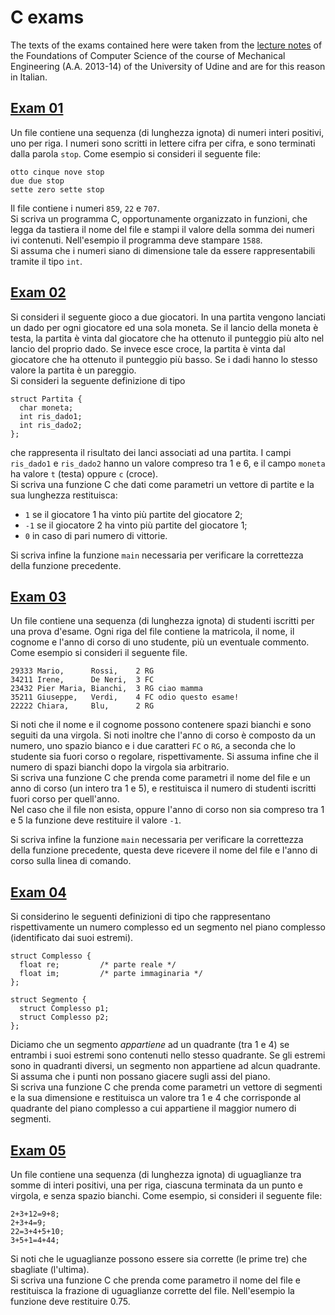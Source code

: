 # C exams
The texts of the exams contained here were taken from the [lecture notes](http://www.diegm.uniud.it/schaerf/Fondamenti/dispensa.pdf) of the Foundations of Computer Science of the course of Mechanical Engineering (A.A. 2013-14) of the University of Udine and are for this reason in Italian.<br/>

## [Exam 01](https://github.com/RiccardoCuccu/c/blob/master/exams/ex01.c)
Un file contiene una sequenza (di lunghezza ignota) di numeri interi positivi, uno per riga. I numeri sono scritti in lettere cifra per cifra, e sono terminati dalla parola `stop`. Come esempio si consideri il seguente file:
```
otto cinque nove stop
due due stop
sette zero sette stop
```
Il file contiene i numeri `859`, `22` e `707`.<br/>
Si scriva un programma C, opportunamente organizzato in funzioni, che legga da tastiera il nome del file e stampi il valore della somma dei numeri ivi contenuti. Nell'esempio il programma deve stampare `1588`.<br/>
Si assuma che i numeri siano di dimensione tale da essere rappresentabili tramite il tipo `int`.

## [Exam 02](https://github.com/RiccardoCuccu/c/blob/master/exams/ex02.c)
Si consideri il seguente gioco a due giocatori. In una partita vengono lanciati un dado per ogni giocatore ed una sola moneta. Se il lancio della moneta è testa, la partita è vinta dal giocatore che ha ottenuto il punteggio più alto nel lancio del proprio dado. Se invece esce croce, la partita è vinta dal giocatore che ha ottenuto il punteggio più basso. Se i dadi hanno lo stesso valore la partita è un pareggio.<br/>
Si consideri la seguente definizione di tipo
```
struct Partita {
  char moneta;
  int ris_dado1;
  int ris_dado2;
};
```
che rappresenta il risultato dei lanci associati ad una partita. I campi `ris_dado1` e `ris_dado2` hanno un valore compreso tra 1 e 6, e il campo `moneta` ha valore `t` (testa) oppure `c` (croce).<br/>
Si scriva una funzione C che dati come parametri un vettore di partite e la sua lunghezza restituisca:
- `1` se il giocatore 1 ha vinto più partite del giocatore 2;
- `-1` se il giocatore 2 ha vinto più partite del giocatore 1;
- `0` in caso di pari numero di vittorie.

Si scriva infine la funzione `main` necessaria per verificare la correttezza della funzione precedente.

## [Exam 03](https://github.com/RiccardoCuccu/c/blob/master/exams/ex03.c)
Un file contiene una sequenza (di lunghezza ignota) di studenti iscritti per una prova d'esame. Ogni riga del file contiene la matricola, il nome, il cognome e l'anno di corso di uno studente, più un eventuale commento. Come esempio si consideri il seguente file.
```
29333 Mario,      Rossi,    2 RG
34211 Irene,      De Neri,  3 FC
23432 Pier Maria, Bianchi,  3 RG ciao mamma
35211 Giuseppe,   Verdi,    4 FC odio questo esame!
22222 Chiara,     Blu,      2 RG
```
Si noti che il nome e il cognome possono contenere spazi bianchi e sono seguiti da una virgola. Si noti inoltre che l'anno di corso è composto da un numero, uno spazio bianco e i due caratteri `FC` o `RG`, a seconda che lo studente sia fuori corso o regolare, rispettivamente. Si assuma infine che il numero di spazi bianchi dopo la virgola sia arbitrario.<br/>
Si scriva una funzione C che prenda come parametri il nome del file e un anno di corso (un intero tra 1 e 5), e restituisca il numero di studenti iscritti fuori corso per quell'anno.<br/>
Nel caso che il file non esista, oppure l'anno di corso non sia compreso tra 1 e 5 la funzione deve restituire il valore `-1`.

Si scriva infine la funzione `main` necessaria per verificare la correttezza della funzione precedente, questa deve ricevere il nome del file e l'anno di corso sulla linea di comando.

## [Exam 04](https://github.com/RiccardoCuccu/c/blob/master/exams/ex04.c)
Si considerino le seguenti definizioni di tipo che rappresentano rispettivamente un numero complesso ed un segmento nel piano complesso (identificato dai suoi estremi).
```
struct Complesso {
  float re;         /* parte reale */   
  float im;         /* parte immaginaria */
};
```
```
struct Segmento {
  struct Complesso p1;
  struct Complesso p2;
};
```
Diciamo che un segmento *appartiene* ad un quadrante (tra 1 e 4) se entrambi i suoi estremi sono contenuti nello stesso quadrante. Se gli estremi sono in quadranti diversi, un segmento non appartiene ad alcun quadrante. Si assuma che i punti non possano giacere sugli assi del piano.<br/>
Si scriva una funzione C che prenda come parametri un vettore di segmenti e la sua dimensione e restituisca un valore tra 1 e 4 che corrisponde al quadrante del piano complesso a cui appartiene il maggior numero di segmenti.

## [Exam 05](https://github.com/RiccardoCuccu/c/blob/master/exams/ex05.c)
Un file contiene una sequenza (di lunghezza ignota) di uguaglianze tra somme di interi positivi, una per riga, ciascuna terminata da un punto e virgola, e senza spazio bianchi. Come esempio, si consideri il seguente file:
```
2+3+12=9+8;
2+3+4=9;
22=3+4+5+10;
3+5+1=4+44;
```
Si noti che le uguaglianze possono essere sia corrette (le prime tre) che sbagliate (l'ultima).<br/>
Si scriva una funzione C che prenda come parametro il nome del file e restituisca la frazione di uguaglianze corrette del file. Nell'esempio la funzione deve restituire 0.75.
